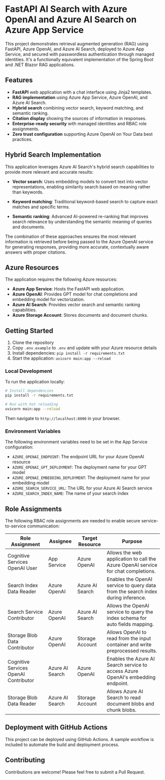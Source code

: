 # FastAPI AI Search with Azure OpenAI and Azure AI Search on Azure App Service

This project demonstrates retrieval augmented generation (RAG) using FastAPI, Azure OpenAI, and Azure AI Search, deployed to Azure App Service, and secured with passwordless authentication through managed identities. It's a functionally equivalent implementation of the Spring Boot and .NET Blazor RAG applications.

## Features

- **FastAPI** web application with a chat interface using Jinja2 templates.
- **RAG implementation** using Azure App Service, Azure OpenAI, and Azure AI Search.
- **Hybrid search** combining vector search, keyword matching, and semantic ranking.
- **Citation display** showing the sources of information in responses.
- **Enterprise-ready security** with managed identities and RBAC role assignments.
- **Zero trust configuration** supporting Azure OpenAI on Your Data best practices.

## Hybrid Search Implementation

This application leverages Azure AI Search's hybrid search capabilities to provide more relevant and accurate results:

- **Vector search**: Uses embedding models to convert text into vector representations, enabling similarity search based on meaning rather than keywords.
   
- **Keyword matching**: Traditional keyword-based search to capture exact matches and specific terms.
   
- **Semantic ranking**: Advanced AI-powered re-ranking that improves search relevance by understanding the semantic meaning of queries and documents.

The combination of these approaches ensures the most relevant information is retrieved before being passed to the Azure OpenAI service for generating responses, providing more accurate, contextually aware answers with proper citations.

## Azure Resources

The application requires the following Azure resources:

- **Azure App Service**: Hosts the FastAPI web application.
- **Azure OpenAI**: Provides GPT model for chat completions and embedding model for vectorization.
- **Azure AI Search**: Provides vector search and semantic ranking capabilities.
- **Azure Storage Account**: Stores documents and document chunks.

## Getting Started

1. Clone the repository
2. Copy `.env.example` to `.env` and update with your Azure resource details
3. Install dependencies: `pip install -r requirements.txt`
4. Start the application: `uvicorn main:app --reload`

### Local Development

To run the application locally:

```bash
# Install dependencies
pip install -r requirements.txt

# Run with hot reloading
uvicorn main:app --reload
```

Then navigate to `http://localhost:8000` in your browser.

### Environment Variables

The following environment variables need to be set in the App Service configuration:

- `AZURE_OPENAI_ENDPOINT`: The endpoint URL for your Azure OpenAI resource
- `AZURE_OPENAI_GPT_DEPLOYMENT`: The deployment name for your GPT model
- `AZURE_OPENAI_EMBEDDING_DEPLOYMENT`: The deployment name for your embedding model
- `AZURE_SEARCH_SERVICE_URL`: The URL for your Azure AI Search service
- `AZURE_SEARCH_INDEX_NAME`: The name of your search index

## Role Assignments

The following RBAC role assignments are needed to enable secure service-to-service communication:

| Role Assignment | Assignee | Target Resource | Purpose |
|-----------------|----------|----------------|---------|
| Cognitive Services OpenAI User | App Service | Azure OpenAI | Allows the web application to call the Azure OpenAI service for chat completions. |
| Search Index Data Reader | Azure OpenAI | Azure AI Search | Enables the OpenAI service to query data from the search index during inference. |
| Search Service Contributor | Azure OpenAI | Azure AI Search | Allows the OpenAI service to query the index schema for auto fields mapping. |
| Storage Blob Data Contributor | Azure OpenAI | Storage Account | Allows OpenAI to read from the input container and write preprocessed results. |
| Cognitive Services OpenAI Contributor | Azure AI Search | Azure OpenAI | Enables the Azure AI Search service to access Azure OpenAI's embedding endpoint. |
| Storage Blob Data Reader | Azure AI Search | Storage Account | Allows Azure AI Search to read document blobs and chunk blobs. |

## Deployment with GitHub Actions

This project can be deployed using GitHub Actions. A sample workflow is included to automate the build and deployment process.

## Contributing

Contributions are welcome! Please feel free to submit a Pull Request.
